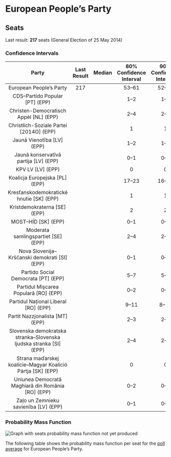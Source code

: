 # European People’s Party

## Seats

Last result: **217** seats (General Election of 25 May 2014)

### Confidence Intervals

| Party | Last Result | Median | 80% Confidence Interval | 90% Confidence Interval | 95% Confidence Interval | 99% Confidence Interval |
|:-----:|:-----------:|:------:|:-----------------------:|:-----------------------:|:-----------------------:|:-----------------------:|
| European People’s Party | 217 |  | 53–61 | 52–62 | 51–63 | 50–65 |
| CDS–Partido Popular [PT] (EPP) | |  | 1–2 | 1–2 | 1–2 | 1–2 |
| Christen-Democratisch Appèl [NL] (EPP) | |  | 2–4 | 2–4 | 2–4 | 2–4 |
| Christlich-Soziale Partei [2014O] (EPP) | |  | 1 | 1 | 1 | 1 |
| Jaunā Vienotība [LV] (EPP) | |  | 1–2 | 1–2 | 1–2 | 1–2 |
| Jaunā konservatīvā partija [LV] (EPP) | |  | 0–1 | 0–1 | 0–1 | 0–1 |
| KPV LV [LV] (EPP) | |  | 0 | 0 | 0 | 0 |
| Koalicja Europejska [PL] (EPP) | |  | 17–23 | 16–24 | 16–24 | 15–25 |
| Kresťanskodemokratické hnutie [SK] (EPP) | |  | 1 | 1 | 1 | 0–1 |
| Kristdemokraterna [SE] (EPP) | |  | 2 | 2 | 2–3 | 2–3 |
| MOST–HÍD [SK] (EPP) | |  | 0–1 | 0–1 | 0–1 | 0–1 |
| Moderata samlingspartiet [SE] (EPP) | |  | 2–4 | 2–4 | 2–4 | 2–4 |
| Nova Slovenija–Krščanski demokrati [SI] (EPP) | |  | 0–1 | 0–1 | 0–1 | 0–1 |
| Partido Social Democrata [PT] (EPP) | |  | 5–7 | 5–7 | 5–7 | 5–7 |
| Partidul Mișcarea Populară [RO] (EPP) | |  | 0–2 | 0–2 | 0–2 | 0–3 |
| Partidul Național Liberal [RO] (EPP) | |  | 9–11 | 8–11 | 8–11 | 8–11 |
| Partit Nazzjonalista [MT] (EPP) | |  | 2–3 | 2–3 | 2–3 | 2–3 |
| Slovenska demokratska stranka–Slovenska ljudska stranka [SI] (EPP) | |  | 2–4 | 2–4 | 1–4 | 1–4 |
| Strana maďarskej koalície–Magyar Koalíció Pártja [SK] (EPP) | |  | 0 | 0 | 0–1 | 0–1 |
| Uniunea Democrată Maghiară din România [RO] (EPP) | |  | 0–2 | 0–2 | 0–2 | 0–2 |
| Zaļo un Zemnieku savienība [LV] (EPP) | |  | 0–1 | 0–1 | 0–1 | 0–1 |

### Probability Mass Function

![Graph with seats probability mass function not yet produced](average-2019-07-31-seats-pmf-europeanpeople’sparty.png "Seats Probability Mass Function")

The following table shows the probability mass function per seat for the [poll average](average-2019-07-31.html) for European People’s Party.

